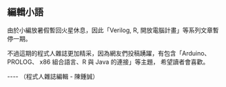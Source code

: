 ## 編輯小語

由於小編放暑假暫回火星休息，因此「Verilog, R, 開放電腦計畫」等系列文章暫停一期。

不過這期的程式人雜誌更加精采，因為網友們投稿踴躍，有包含「Arduino、PROLOG、 x86 組合語言、R 與 Java 的連接」等主題，
希望讀者會喜歡。

---- （程式人雜誌編輯 - 陳鍾誠）
                       